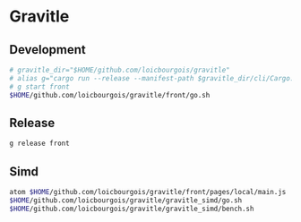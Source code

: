 # Gravitle

## Development
```sh
# gravitle_dir="$HOME/github.com/loicbourgois/gravitle"
# alias g="cargo run --release --manifest-path $gravitle_dir/cli/Cargo.toml -- "
# g start front
$HOME/github.com/loicbourgois/gravitle/front/go.sh
```

## Release
```sh
g release front
```

## Simd
```sh
atom $HOME/github.com/loicbourgois/gravitle/front/pages/local/main.js
$HOME/github.com/loicbourgois/gravitle/gravitle_simd/go.sh
$HOME/github.com/loicbourgois/gravitle/gravitle_simd/bench.sh
```
